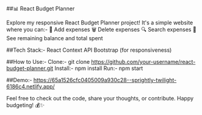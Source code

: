 ##📊 React Budget Planner

Explore my responsive React Budget Planner project! It's a simple website where you can:-
📝 Add expenses
🗑 Delete expenses
🔍 Search expenses
💸 See remaining balance and total spent


##Tech Stack:-
React
Context API
Bootstrap (for responsiveness)


##How to Use:-
Clone:- git clone https://github.com/your-username/react-budget-planner.git
Install:- npm install
Run:- npm start

##Demo:- 
https://65a1526cfc0405009a930c28--sprightly-twilight-6186c4.netlify.app/

Feel free to check out the code, share your thoughts, or contribute. 
Happy budgeting! 💰✨
